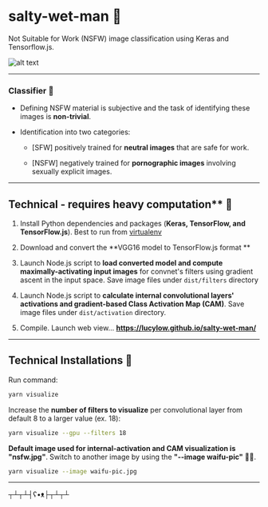 # salty-wet-man &#x1F499;

Not Suitable for Work (NSFW) image classification using Keras and Tensorflow.js.

![alt text](https://github.com/lucylow/salty-wet-man/blob/master/64330371_573206533208216_2036770996110753792_n.png)

---


### Classifier &#x1F499;

* Defining NSFW material is subjective and the task of identifying these images is **non-trivial**.
* Identification into two categories:

  * [SFW] positively trained for **neutral images** that are safe for work.
  
  * [NSFW] negatively trained for **pornographic images** involving sexually explicit images. 


---


## Technical - requires heavy computation** &#x1F499;

1. Install Python dependencies and packages (**Keras, TensorFlow, and TensorFlow.js**). Best to run from [virtualenv](https://virtualenv.pypa.io/en/latest/)
   
2. Download and convert the **VGG16 model to TensorFlow.js format **

3. Launch Node.js script to **load converted model and compute maximally-activating input images** for  convnet's filters using gradient ascent in the input space. Save image files under `dist/filters` directory 
   
4. Launch Node.js script to **calculate internal convolutional layers' activations and gradient-based Class Activation Map (CAM)**. Save image files under `dist/activation` directory. 
   
5. Compile. Launch web view... **https://lucylow.github.io/salty-wet-man/**


---


## Technical Installations &#x1F499;

Run command:

```sh
yarn visualize
```


Increase the **number of filters to visualize** per convolutional layer from default 8 to a larger value (ex. 18):


```sh
yarn visualize --gpu --filters 18
```


**Default image used for internal-activation and CAM visualization is "nsfw.jpg"**. Switch to another image by using the **"--image waifu-pic"** 👀👀.


```sh
yarn visualize --image waifu-pic.jpg
```


---





┬┴┬┴┤ʕ•ᴥ├┬┴┬┴





